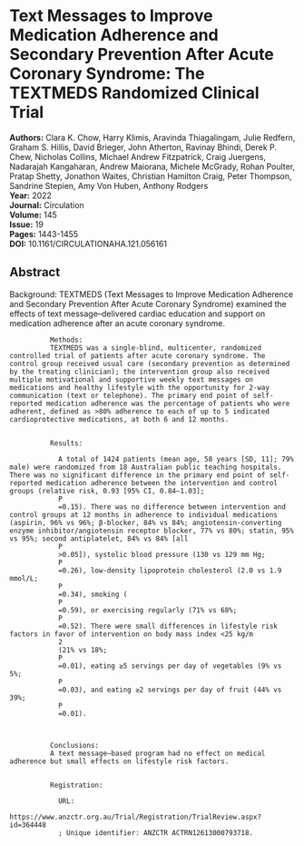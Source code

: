 # Text Messages to Improve Medication Adherence and Secondary Prevention After Acute Coronary Syndrome: The TEXTMEDS Randomized Clinical Trial

**Authors:** Clara K. Chow, Harry Klimis, Aravinda Thiagalingam, Julie Redfern, Graham S. Hillis, David Brieger, John Atherton, Ravinay Bhindi, Derek P. Chew, Nicholas Collins, Michael Andrew Fitzpatrick, Craig Juergens, Nadarajah Kangaharan, Andrew Maiorana, Michele McGrady, Rohan Poulter, Pratap Shetty, Jonathon Waites, Christian Hamilton Craig, Peter Thompson, Sandrine Stepien, Amy Von Huben, Anthony Rodgers  
**Year:** 2022  
**Journal:** Circulation  
**Volume:** 145  
**Issue:** 19  
**Pages:** 1443-1455  
**DOI:** 10.1161/CIRCULATIONAHA.121.056161  

## Abstract
Background:
              TEXTMEDS (Text Messages to Improve Medication Adherence and Secondary Prevention After Acute Coronary Syndrome) examined the effects of text message–delivered cardiac education and support on medication adherence after an acute coronary syndrome.
            
            
              Methods:
              TEXTMEDS was a single-blind, multicenter, randomized controlled trial of patients after acute coronary syndrome. The control group received usual care (secondary prevention as determined by the treating clinician); the intervention group also received multiple motivational and supportive weekly text messages on medications and healthy lifestyle with the opportunity for 2-way communication (text or telephone). The primary end point of self-reported medication adherence was the percentage of patients who were adherent, defined as >80% adherence to each of up to 5 indicated cardioprotective medications, at both 6 and 12 months.
            
            
              Results:
              
                A total of 1424 patients (mean age, 58 years [SD, 11]; 79% male) were randomized from 18 Australian public teaching hospitals. There was no significant difference in the primary end point of self-reported medication adherence between the intervention and control groups (relative risk, 0.93 [95% CI, 0.84–1.03];
                P
                =0.15). There was no difference between intervention and control groups at 12 months in adherence to individual medications (aspirin, 96% vs 96%; β-blocker, 84% vs 84%; angiotensin-converting enzyme inhibitor/angiotensin receptor blocker, 77% vs 80%; statin, 95% vs 95%; second antiplatelet, 84% vs 84% [all
                P
                >0.05]), systolic blood pressure (130 vs 129 mm Hg;
                P
                =0.26), low-density lipoprotein cholesterol (2.0 vs 1.9 mmol/L;
                P
                =0.34), smoking (
                P
                =0.59), or exercising regularly (71% vs 68%;
                P
                =0.52). There were small differences in lifestyle risk factors in favor of intervention on body mass index <25 kg/m
                2
                (21% vs 18%;
                P
                =0.01), eating ≥5 servings per day of vegetables (9% vs 5%;
                P
                =0.03), and eating ≥2 servings per day of fruit (44% vs 39%;
                P
                =0.01).
              
            
            
              Conclusions:
              A text message–based program had no effect on medical adherence but small effects on lifestyle risk factors.
            
            
              Registration:
              
                URL:
                https://www.anzctr.org.au/Trial/Registration/TrialReview.aspx?id=364448
                ; Unique identifier: ANZCTR ACTRN12613000793718.

